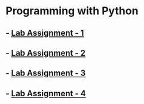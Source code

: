 # Programming with Python

## - [Lab Assignment - 1](/Fifth_Semester/Python/LAB1/README.md)
## - [Lab Assignment - 2](/Fifth_Semester/Python/LAB2/README.md)
## - [Lab Assignment - 3](/Fifth_Semester/Python/LAB3/README.md)
## - [Lab Assignment - 4](/Fifth_Semester/Python/LAB4/README.md)


